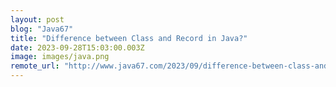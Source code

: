 ```yaml
---
layout: post
blog: "Java67"
title: "Difference between Class and Record in Java?"
date: 2023-09-28T15:03:00.003Z
image: images/java.png
remote_url: "http://www.java67.com/2023/09/difference-between-class-and-record-in.html"
---
```

